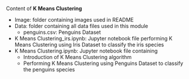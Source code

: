 Content of **K Means Clustering**

* Image: folder containing images used in README
* Data: folder containing all data files used in this module
  - penguins.csv: Penguins Dataset
* K Means Clustering_irs.ipynb: Jupyter notebook file performing K Means Clustering using Iris Dataset to classify the iris species
* K Means Clustering.ipynb: Jupyter notebook file containing
  - Introduction of K Means Clustering algorithm
  - Performing K Means Clustering using Penguins Dataset to classify the penguins species

